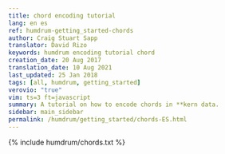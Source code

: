 ```yaml
---
title: chord encoding tutorial
lang: en es
ref: humdrum-getting_started-chords
author: Craig Stuart Sapp
translator: David Rizo
keywords: humdrum encoding tutorial chord
creation_date: 20 Aug 2017
translation_date: 10 Aug 2021
last_updated: 25 Jan 2018
tags: [all, humdrum, getting_started]
verovio: "true"
vim: ts=3 ft=javascript
summary: A tutorial on how to encode chords in **kern data.
sidebar: main_sidebar
permalink: /humdrum/getting_started/chords-ES.html
---
```


{% include humdrum/chords.txt %}

